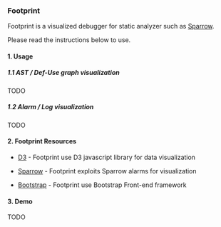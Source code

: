 ### Footprint  

Footprint is a visualized debugger for static analyzer such as [Sparrow](https://github.com/ropas/sparrow).

Please read the instructions below to use.

#### 1. Usage

##### 1.1 AST / Def-Use graph visualization

TODO

##### 1.2 Alarm / Log visualization

TODO

#### 2. Footprint Resources

* [D3](https://d3js.org/) - Footprint use D3 javascript library for data visualization

* [Sparrow](https://github.com/ropas/sparrow) - Footprint exploits Sparrow alarms for visualization

* [Bootstrap](https://getbootstrap.com/) - Footprint use Bootstrap Front-end framework

#### 3. Demo

TODO